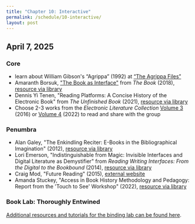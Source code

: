 ```yaml
---
title: "Chapter 10: Interactive"
permalink: /schedule/10-interactive/
layout: post
---
```


## April 7, 2025

### Core

+ learn about William Gibson's “Agrippa” (1992) at [“The Agrippa Files”](http://agrippa.english.ucsb.edu/)
+ Amaranth Borsuk, ["The Book as Interface"](https://ebookcentral.proquest.com/lib/uiuc/reader.action?docID=5376610) from _The Book_ (2018), [resource via library](https://ebookcentral.proquest.com/lib/uiuc/detail.action?docID=5376610)
+ Dennis Yi Tenen, "Reading Platforms: A Concise History of the Electronic Book" from _The Unfinished Book_ (2021), [resource via library](https://www-oxfordhandbooks-com.proxy2.library.illinois.edu/view/10.1093/oxfordhb/9780198830801.001.0001/oxfordhb-9780198830801-e-22)
+ Choose 2-3 works from the _Electronic Literature Collection_ [Volume 3](https://collection.eliterature.org/3/) (2016) or [Volume 4](https://collection.eliterature.org/4/) (2022) to read and share with the group

### Penumbra

+ Alan Galey, "The Enkindling Reciter: E-Books in the Bibliographical Imagination" (2012), [resource via library](https://muse-jhu-edu.proxy2.library.illinois.edu/article/488258)
+ Lori Emerson, "Indistinguishable from Magic: Invisible Interfaces and Digital Literature as Demystifier" from _Reading Writing Interfaces: From the Digital to the Bookbound_ (2014), [resource via library](https://www-jstor-org.proxy2.library.illinois.edu/stable/10.5749/j.ctt6wr7dw)
+ Craig Mod, "Future Reading" (2015), [external website](https://aeon.co/essays/stagnant-and-dull-can-digital-books-ever-replace-print)
+ Amanda Stuckey, "Access in Book History Methodology and Pedagogy: Report from the 'Touch to See' Workshop" (2022), [resource via library](https://proxy2.library.illinois.edu/login?url=https://search.ebscohost.com/login.aspx?direct=true&db=edselc&AN=edselc.2-52.0-85165165636&site=eds-live&scope=site)

### Book Lab: Thoroughly Entwined

[Additional resources and tutorials for the binding lab can be found here](https://s25bl.ryancordell.org/lab/2025/04/06/ThoroughlyEntwined.html).